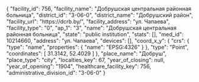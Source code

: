 {
    "facility_id": 756,
    "facility_name": "Добрушская центральная районная больница",
    "district_id": "3-06-0",
    "district_name": "Добрушский район",
    "facility_url": "https:\/\/dcrb.by\/",
    "facility_address": "ул. Чапаева",
    "facility_type": "0",
    "ap_1": "3",
    "name": "Добрушская центральная районная больница",
    "state": "public institution",
    "stats": [],
    "med_id": 10214660,
    "address": "ул. Чапаева",
    "devices": [],
    "coord_x_y": {
        "crs": {
            "type": "name",
            "properties": {
                "name": "EPSG:4326"
            }
        },
        "type": "Point",
        "coordinates": [
            31.3142,
            52.4029
        ]
    },
    "place_name": "Добруш",
    "place_type": "city",
    "localties_key": 67,
    "year_of_closing": null,
    "year_of_opening": "1904",
    "healthcare_facility_key": 756,
    "administrative_division_id": "3-06-0"
}